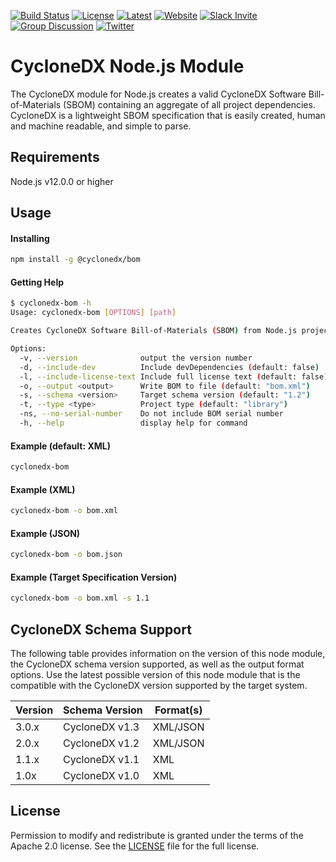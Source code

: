 [![Build Status](https://github.com/CycloneDX/cyclonedx-node-module/workflows/Node%20CI/badge.svg)](https://github.com/CycloneDX/cyclonedx-node-module/actions?workflow=Node+CI)
[![License](https://img.shields.io/badge/license-Apache%202.0-brightgreen.svg)][License]
[![Latest](
https://img.shields.io/npm/v/@cyclonedx/bom)](https://www.npmjs.com/package/@cyclonedx/bom)
[![Website](https://img.shields.io/badge/https://-cyclonedx.org-blue.svg)](https://cyclonedx.org/)
[![Slack Invite](https://img.shields.io/badge/Slack-Join-blue?logo=slack&labelColor=393939)](https://cyclonedx.org/slack/invite)
[![Group Discussion](https://img.shields.io/badge/discussion-groups.io-blue.svg)](https://groups.io/g/CycloneDX)
[![Twitter](https://img.shields.io/twitter/url/http/shields.io.svg?style=social&label=Follow)](https://twitter.com/CycloneDX_Spec)

CycloneDX Node.js Module
=========

The CycloneDX module for Node.js creates a valid CycloneDX Software Bill-of-Materials (SBOM) containing an aggregate of all project dependencies. CycloneDX is a lightweight SBOM specification that is easily created, human and machine readable, and simple to parse.

Requirements
-------------------
Node.js v12.0.0 or higher

Usage
-------------------

#### Installing

```bash
npm install -g @cyclonedx/bom
```

#### Getting Help
```bash
$ cyclonedx-bom -h
Usage: cyclonedx-bom [OPTIONS] [path]

Creates CycloneDX Software Bill-of-Materials (SBOM) from Node.js projects

Options:
  -v, --version              output the version number
  -d, --include-dev          Include devDependencies (default: false)
  -l, --include-license-text Include full license text (default: false)
  -o, --output <output>      Write BOM to file (default: "bom.xml")
  -s, --schema <version>     Target schema version (default: "1.2")
  -t, --type <type>          Project type (default: "library")
  -ns, --no-serial-number    Do not include BOM serial number
  -h, --help                 display help for command
```

#### Example (default: XML)
```bash
cyclonedx-bom
```

#### Example (XML)
```bash
cyclonedx-bom -o bom.xml
```

#### Example (JSON)
```bash
cyclonedx-bom -o bom.json
```

#### Example (Target Specification Version)
```bash
cyclonedx-bom -o bom.xml -s 1.1
```

## CycloneDX Schema Support

The following table provides information on the version of this node module, the CycloneDX schema version supported, 
as well as the output format options. Use the latest possible version of this node module that is the compatible with 
the CycloneDX version supported by the target system.

| Version | Schema Version | Format(s) |
| ------- | ----------------- | --------- |
| 3.0.x | CycloneDX v1.3 | XML/JSON |
| 2.0.x | CycloneDX v1.2 | XML/JSON |
| 1.1.x | CycloneDX v1.1 | XML |
| 1.0x | CycloneDX v1.0 | XML |

License
-------------------

Permission to modify and redistribute is granted under the terms of the Apache 2.0 license. See the [LICENSE] file for the full license.

[License]: https://github.com/CycloneDX/cyclonedx-node-module/blob/master/LICENSE
